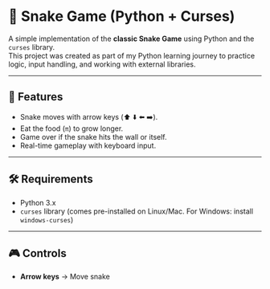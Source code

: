 # 🐍 Snake Game (Python + Curses)

A simple implementation of the **classic Snake Game** using Python and the `curses` library.  
This project was created as part of my Python learning journey to practice logic, input handling, and working with external libraries.

---

## 🚀 Features
- Snake moves with arrow keys (⬆️ ⬇️ ⬅️ ➡️).
- Eat the food (`π`) to grow longer.
- Game over if the snake hits the wall or itself.
- Real-time gameplay with keyboard input.

---

## 🛠️ Requirements
- Python 3.x  
- `curses` library (comes pre-installed on Linux/Mac. For Windows: install `windows-curses`)


---

## 🎮 Controls
- **Arrow keys** → Move snake
